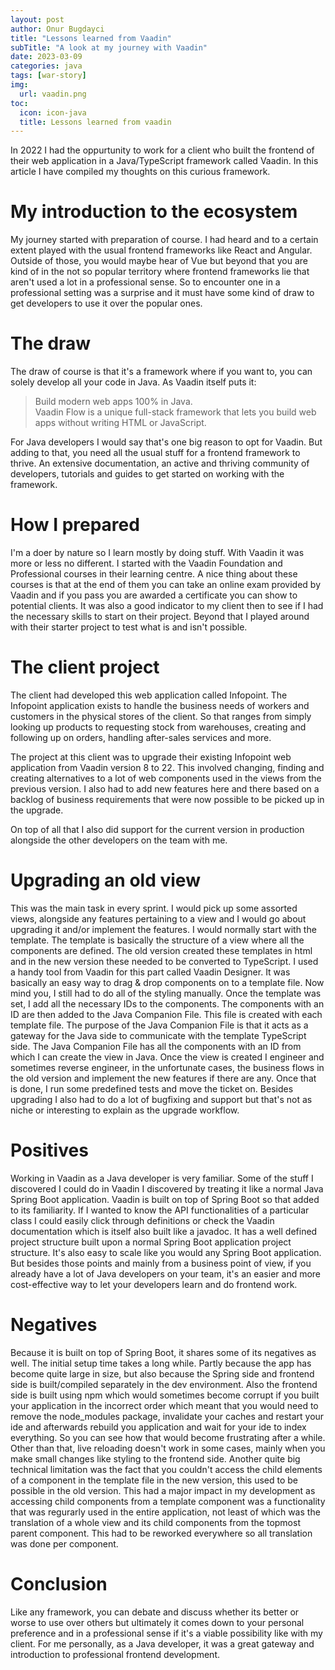 ```yaml
---
layout: post
author: Onur Bugdayci
title: "Lessons learned from Vaadin"
subTitle: "A look at my journey with Vaadin"
date: 2023-03-09
categories: java
tags: [war-story]
img:
  url: vaadin.png
toc:
  icon: icon-java
  title: Lessons learned from vaadin
---
```



In 2022 I had the oppurtunity to work for a client who built the frontend of their web application in a
Java/TypeScript framework called Vaadin. In this article I have compiled my thoughts on this curious framework.

<!--more-->

# My introduction to the ecosystem

My journey started with preparation of course. I had heard and to a certain extent played with the usual frontend frameworks like React and Angular.
Outside of those, you would maybe hear of Vue but beyond that you are kind of in the not so popular territory where frontend frameworks lie that aren't used a lot in a professional sense. So to encounter one in a professional setting was a surprise and it must have some kind of draw to get developers to use it over the popular ones.

# The draw

The draw of course is that it's a framework where if you want to, you can solely develop all your code in Java. As Vaadin itself puts it:

>Build modern web apps 100% in Java.
><br>Vaadin Flow is a unique full-stack framework that lets you build web apps without writing HTML or JavaScript.

For Java developers I would say that's one big reason to opt for Vaadin. But adding to that, you need all the usual stuff for a frontend framework to thrive.
An extensive documentation, an active and thriving community of developers, tutorials and guides to get started on working with the framework.

# How I prepared

I'm a doer by nature so I learn mostly by doing stuff. With Vaadin it was more or less no different. I started with the Vaadin Foundation and Professional courses in their learning centre. A nice thing about these courses is that at the end of them you can take an online exam provided by Vaadin and if you pass you are awarded a certificate you can show to potential clients. It was also a good indicator to my client then to see if I had the necessary skills to start on their project. Beyond that I played around with their starter project to test what is and isn't possible.

# The client project

The client had developed this web application called Infopoint. The Infopoint application exists to handle the business needs of workers and customers in the physical stores of the client. So that ranges from simply looking up products to requesting stock from warehouses, creating and following up on orders, handling after-sales services and more.

The project at this client was to upgrade their existing Infopoint web application from Vaadin version 8 to 22. This involved changing, finding and creating alternatives to a lot of web components used in the views from the previous version. I also had to add new features here and there based on a backlog of business requirements that were now possible to be picked up in the upgrade.

On top of all that I also did support for the current version in production alongside the other developers on the team with me.

# Upgrading an old view

This was the main task in every sprint. I would pick up some assorted views, alongside any features pertaining to a view and I would go about upgrading it and/or implement the features. I would normally start with the template. The template is basically the structure of a view where all the components are defined. The old version created these templates in html and in the new version these needed to be converted to TypeScript. I used a handy tool from Vaadin for this part called Vaadin Designer. It was basically an easy way to drag & drop components on to a template file. Now mind you, I still had to do all of the styling manually. Once the template was set, I add all the necessary IDs to the components. The components with an ID are then added to the Java Companion File. This file is created with each template file. The purpose of the Java Companion File is that it acts as a gateway for the Java side to communicate with the template TypeScript side. The Java Companion File has all the components with an ID from which I can create the view in Java.
Once the view is created I engineer and sometimes reverse engineer, in the unfortunate cases, the business flows in the old version and implement the new features if there are any. Once that is done, I run some predefined tests and move the ticket on. Besides upgrading I also had to do a lot of bugfixing and support but that's not as niche or interesting to explain as the upgrade workflow.

# Positives

Working in Vaadin as a Java developer is very familiar. Some of the stuff I discovered I could do in Vaadin I discovered by treating it like a normal Java Spring Boot application. Vaadin is built on top of Spring Boot so that added to its familiarity. If I wanted to know the API functionalities of a particular class I could easily click through definitions or check the Vaadin documentation which is itself also built like a javadoc. It has a well defined project structure built upon a normal Spring Boot application project structure. It's also easy to scale like you would any Spring Boot application. But besides those points and mainly from a business point of view, if you already have a lot of Java developers on your team, it's an easier and more cost-effective way to let your developers learn and do frontend work.

# Negatives

Because it is built on top of Spring Boot, it shares some of its negatives as well. The initial setup time takes a long while. Partly because the app has become quite large in size, but also because the Spring side and frontend side is built/compiled separately in the dev environment. Also the frontend side is built using npm which would sometimes become corrupt if you built your application in the incorrect order which meant that you would need to remove the node_modules package, invalidate your caches and restart your ide and afterwards rebuild you application and wait for your ide to index everything. So you can see how that would become frustrating after a while. Other than that, live reloading doesn't work in some cases, mainly when you make small changes like styling to the frontend side. Another quite big technical limitation was the fact that you couldn't access the child elements of a component in the template file in the new version, this used to be possible in the old version. This had a major impact in my development as accessing child components from a template component was a functionality that was regurarly used in the entire application, not least of which was the translation of a whole view and its child components from the topmost parent component. This had to be reworked everywhere so all translation was done per component.

# Conclusion

Like any framework, you can debate and discuss whether its better or worse to use over others but ultimately it comes down to your personal preference and in a professional sense if it's a viable possibility like with my client. For me personally, as a Java developer, it was a great gateway and introduction to professional frontend development. 




